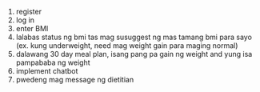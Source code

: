 1. register
2. log in
3. enter BMI
4. lalabas status ng bmi tas mag susuggest ng mas tamang bmi para sayo (ex. kung underweight, need mag weight gain para maging normal)
5. dalawang 30 day meal plan, isang pang pa gain ng weight and yung isa pampababa ng weight
6. implement chatbot
7. pwedeng mag message ng dietitian
